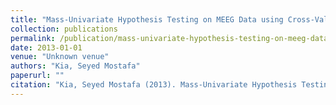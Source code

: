 ```yaml
---
title: "Mass-Univariate Hypothesis Testing on MEEG Data using Cross-Validation"
collection: publications
permalink: /publication/mass-univariate-hypothesis-testing-on-meeg-data-using-cross-validation
date: 2013-01-01
venue: "Unknown venue"
authors: "Kia, Seyed Mostafa"
paperurl: ""
citation: "Kia, Seyed Mostafa (2013). Mass-Univariate Hypothesis Testing on MEEG Data using Cross-Validation. Unknown venue."
---
```

